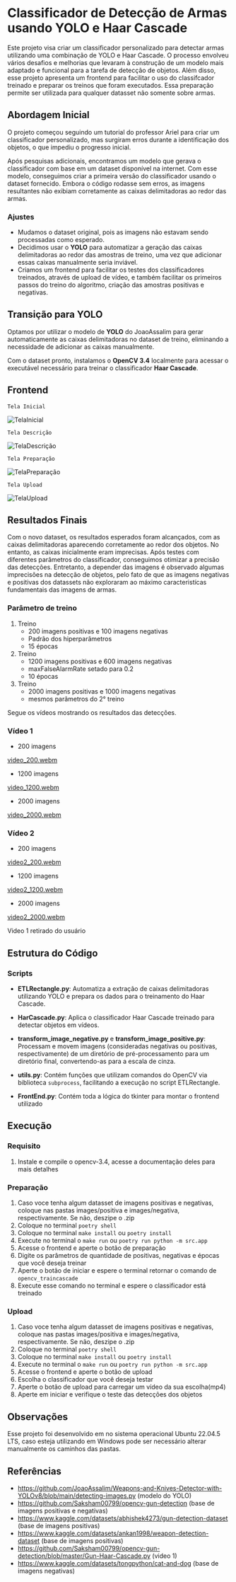 # Classificador de Detecção de Armas usando YOLO e Haar Cascade

Este projeto visa criar um classificador personalizado para detectar armas utilizando uma combinação de YOLO e Haar Cascade. O processo envolveu vários desafios e melhorias que levaram à construção de um modelo mais adaptado e funcional para a tarefa de detecção de objetos. Além disso, esse projeto apresenta um frontend para facilitar o uso do classifcador treinado e preparar os treinos que foram executados. Essa preparação permite ser utilizada para qualquer datasset não somente sobre armas.

## Abordagem Inicial

O projeto começou seguindo um tutorial do professor Ariel para criar um classificador personalizado, mas surgiram erros durante a identificação dos objetos, o que impediu o progresso inicial.

Após pesquisas adicionais, encontramos um modelo que gerava o classificador com base em um dataset disponível na internet. Com esse modelo, conseguimos criar a primeira versão do classificador usando o dataset fornecido. Embora o código rodasse sem erros, as imagens resultantes não exibiam corretamente as caixas delimitadoras ao redor das armas.

### Ajustes

- Mudamos o dataset original, pois as imagens não estavam sendo processadas como esperado.
- Decidimos usar o **YOLO** para automatizar a geração das caixas delimitadoras ao redor das amostras de treino, uma vez que adicionar essas caixas manualmente seria inviável.
- Criamos um frontend para facilitar os testes dos classificadores treinados, através de upload de vídeo, e também facilitar os primeiros passos do treino do algoritmo, criação das amostras positivas e negativas.

## Transição para YOLO

Optamos por utilizar o modelo de **YOLO** do JoaoAssalim para gerar automaticamente as caixas delimitadoras no dataset de treino, eliminando a necessidade de adicionar as caixas manualmente.

Com o dataset pronto, instalamos o **OpenCV 3.4** localmente para acessar o executável necessário para treinar o classificador **Haar Cascade**.

## Frontend
`Tela Inicial`

![TelaInicial](https://github.com/user-attachments/assets/9c623b8b-85bb-43c4-83c4-96eb74a47c60)

`Tela Descrição`

![TelaDescrição](https://github.com/user-attachments/assets/c754b42d-dc6f-4e27-9758-42dfd7cbabaa)

`Tela Preparação`

![TelaPreparação](https://github.com/user-attachments/assets/ab0f529c-62fe-4914-bf97-b1fb103fd1e3)

`Tela Upload`

![TelaUpload](https://github.com/user-attachments/assets/04972d7f-7f72-4477-88f6-16df4e3e2f8d)



## Resultados Finais

Com o novo dataset, os resultados esperados foram alcançados, com as caixas delimitadoras aparecendo corretamente ao redor dos objetos. No entanto, as caixas inicialmente eram imprecisas. Após testes com diferentes parâmetros do classificador, conseguimos otimizar a precisão das detecções. Entretanto, a depender das imagens é observado algumas imprecisões na detecção de objetos, pelo fato de que as imagens  negativas e positivas dos datassets não exploraram ao máximo caracteristícas fundamentais das imagens de armas.

### Parâmetro de treino
1. Treino
   - 200 imagens positivas e 100 imagens negativas
   - Padrão dos hiperparâmetros
   - 15 épocas
2. Treino
   - 1200 imagens positivas e 600 imagens negativas
   - maxFalseAlarmRate setado para 0.2
   - 10 épocas
3. Treino
   - 2000 imagens positivas e 1000 imagens negativas
   - mesmos parâmetros do 2° treino

Segue os vídeos mostrando os resultados das detecções.

### Vídeo 1

- 200 imagens

[video_200.webm](https://github.com/user-attachments/assets/400bd8ea-8b50-4833-887a-51f41c925d20)

- 1200 imagens

[video_1200.webm](https://github.com/user-attachments/assets/634f1d61-2d05-4297-bd70-f5e51dbd1bba)

- 2000 imagens

[video_2000.webm](https://github.com/user-attachments/assets/ac07d1ca-1f77-4b2c-8671-ae830c14ff03)

### Vídeo 2


- 200 imagens

[video2_200.webm](https://github.com/user-attachments/assets/b3d24bb6-c2c7-4bcb-b480-e034baf1b341)

- 1200 imagens

[video2_1200.webm](https://github.com/user-attachments/assets/91673f72-0bab-4c6b-b64a-44d1b6e69d00)

- 2000 imagens

[video2_2000.webm](https://github.com/user-attachments/assets/322b0824-6d4d-4ead-9bde-713507454a1a)

Video 1 retirado do usuário 

## Estrutura do Código

### Scripts

- **ETLRectangle.py**: Automatiza a extração de caixas delimitadoras utilizando YOLO e prepara os dados para o treinamento do Haar Cascade.
  
- **HarCascade.py**: Aplica o classificador Haar Cascade treinado para detectar objetos em vídeos.

- **transform_image_negative.py** e **transform_image_positive.py**: Processam e movem imagens (consideradas negativas ou positivas, respectivamente) de um diretório de pré-processamento para um diretório final, convertendo-as para a escala de cinza.

- **utils.py**: Contém funções que utilizam comandos do OpenCV via biblioteca `subprocess`, facilitando a execução no script ETLRectangle.

- **FrontEnd.py**: Contém toda a lógica do tkinter para montar o frontend utilizado


## Execução
### Requisito
1. Instale e compile o opencv-3.4, acesse a documentação deles para mais detalhes

### Preparação
1. Caso voce tenha algum datasset de imagens positivas e negativas, coloque nas pastas images/positiva e images/negativa, respectivamente. Se não, deszipe o .zip
2. Coloque no terminal `poetry shell`
3. Coloque no terminal `make install` ou `poetry install`
4. Execute no terminal o `make run` ou `poetry run python -m src.app`
5. Acesse o frontend e aperte o botão de preparação
6. Digite os parâmetros de quantidade de positivas, negativas e épocas que você deseja treinar
7. Aperte o botão de iniciar e espere o terminal retornar o comando de `opencv_traincascade`
8. Execute esse comando no terminal e espere o classificador está treinado

### Upload
1. Caso voce tenha algum datasset de imagens positivas e negativas, coloque nas pastas images/positiva e images/negativa, respectivamente. Se não, deszipe o .zip
2. Coloque no terminal `poetry shell`
3. Coloque no terminal `make install` ou `poetry install`
4. Execute no terminal o `make run` ou `poetry run python -m src.app`
5. Acesse o frontend e aperte o botão de upload
6. Escolha o classificador que você deseja testar
7. Aperte o botão de upload para carregar um vídeo da sua escolha(mp4)
8. Aperte em iniciar e verifique o teste das detecções dos objetos

## Observações
Esse projeto foi desenvolvido em no sistema operacional Ubuntu 22.04.5 LTS, caso esteja utilizando em Windows pode ser necessário alterar manualmente os caminhos das pastas.


## Referências
- https://github.com/JoaoAssalim/Weapons-and-Knives-Detector-with-YOLOv8/blob/main/detecting-images.py (modelo do YOLO)
- https://github.com/Saksham00799/opencv-gun-detection (base de imagens positivas e negativas)
- https://www.kaggle.com/datasets/abhishek4273/gun-detection-dataset (base de imagens positivas)
- https://www.kaggle.com/datasets/ankan1998/weapon-detection-dataset (base de imagens positivas)
- https://github.com/Saksham00799/opencv-gun-detection/blob/master/Gun-Haar-Cascade.py (video 1)
- https://www.kaggle.com/datasets/tongpython/cat-and-dog (base de imagens negativas)
